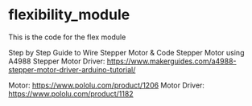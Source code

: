 # flexibility_module

This is the code for the flex module

Step by Step Guide to Wire Stepper Motor & Code Stepper Motor using A4988 Stepper Motor Driver:
https://www.makerguides.com/a4988-stepper-motor-driver-arduino-tutorial/


Motor: https://www.pololu.com/product/1206
Motor Driver: https://www.pololu.com/product/1182
